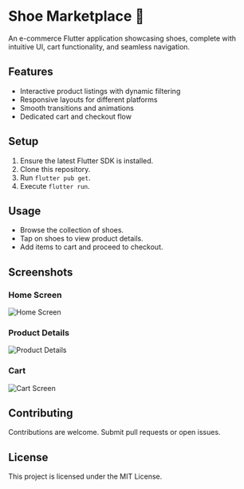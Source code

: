 # Shoe Marketplace 👟

An e-commerce Flutter application showcasing shoes, complete with intuitive UI, cart functionality, and seamless navigation.

## Features
- Interactive product listings with dynamic filtering
- Responsive layouts for different platforms
- Smooth transitions and animations
- Dedicated cart and checkout flow

## Setup
1. Ensure the latest Flutter SDK is installed.
2. Clone this repository.
3. Run `flutter pub get`.
4. Execute `flutter run`.

## Usage
- Browse the collection of shoes.
- Tap on shoes to view product details.
- Add items to cart and proceed to checkout.

## Screenshots
### Home Screen
![Home Screen](screenshots/home.png)

### Product Details
![Product Details](screenshots/product_details.png)

### Cart
![Cart Screen](screenshots/cart.png)

## Contributing
Contributions are welcome. Submit pull requests or open issues.

## License
This project is licensed under the MIT License.
